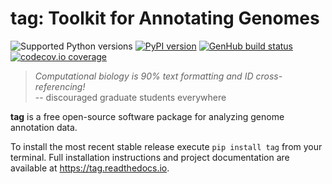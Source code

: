 # tag: Toolkit for Annotating Genomes

![Supported Python versions](https://img.shields.io/pypi/pyversions/tag.svg)
[![PyPI version](https://img.shields.io/pypi/v/tag.svg)](https://pypi.python.org/pypi/tag)
[![GenHub build status](https://img.shields.io/travis/standage/tag.svg)](https://travis-ci.org/standage/tag)
[![codecov.io coverage](https://img.shields.io/codecov/c/github/standage/tag.svg)](https://codecov.io/github/standage/tag)

> *Computational biology is 90% text formatting and ID cross-referencing!*  
> -- discouraged graduate students everywhere

**tag** is a free open-source software package for analyzing genome annotation data.

To install the most recent stable release execute `pip install tag` from your terminal.
Full installation instructions and project documentation are available at https://tag.readthedocs.io.
